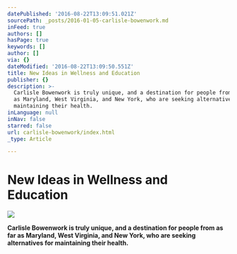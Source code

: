 ```yaml
---
datePublished: '2016-08-22T13:09:51.021Z'
sourcePath: _posts/2016-01-05-carlisle-bowenwork.md
inFeed: true
authors: []
hasPage: true
keywords: []
author: []
via: {}
dateModified: '2016-08-22T13:09:50.551Z'
title: New Ideas in Wellness and Education
publisher: {}
description: >-
  Carlisle Bowenwork is truly unique, and a destination for people from as far
  as Maryland, West Virginia, and New York, who are seeking alternatives for
  maintaining their health.
inLanguage: null
inNav: false
starred: false
url: carlisle-bowenwork/index.html
_type: Article

---
```

# New Ideas in Wellness and Education
![](https://imgflo.herokuapp.com/graph/vahj1ThiexotieMo/2383bc96c135bc842ceb68f91bff53ca/croprotate.jpg?cropheight=1455&cropwidth=3104&degrees=0&input=https%3A%2F%2Fthe-grid-user-content.s3-us-west-2.amazonaws.com%2F2df91857-8122-4a53-9dbd-873a3dad9235.jpg&x=0&y=0)

**Carlisle Bowenwork is truly unique, and a destination for people from as far as Maryland, West Virginia, and New York, who are seeking alternatives for maintaining their health.**